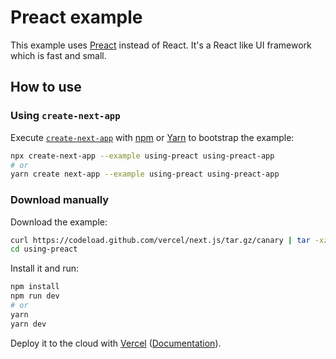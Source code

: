 # Preact example

This example uses [Preact](https://github.com/preactjs/preact) instead of React.
It's a React like UI framework which is fast and small.

## How to use

### Using `create-next-app`

Execute
[`create-next-app`](https://github.com/vercel/next.js/tree/canary/packages/create-next-app)
with [npm](https://docs.npmjs.com/cli/init) or
[Yarn](https://yarnpkg.com/lang/en/docs/cli/create/) to bootstrap the example:

```bash
npx create-next-app --example using-preact using-preact-app
# or
yarn create next-app --example using-preact using-preact-app
```

### Download manually

Download the example:

```bash
curl https://codeload.github.com/vercel/next.js/tar.gz/canary | tar -xz --strip=2 next.js-canary/examples/using-preact
cd using-preact
```

Install it and run:

```bash
npm install
npm run dev
# or
yarn
yarn dev
```

Deploy it to the cloud with
[Vercel](https://vercel.com/import?filter=next.js&utm_source=github&utm_medium=readme&utm_campaign=next-example)
([Documentation](https://nextjs.org/docs/deployment)).
